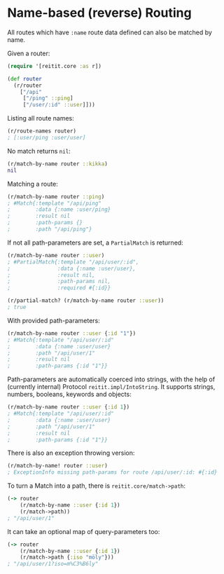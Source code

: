# Name-based (reverse) Routing

All routes which have `:name` route data defined can also be matched by name.

Given a router:

```clj
(require '[reitit.core :as r])

(def router
  (r/router
    ["/api"
     ["/ping" ::ping]
     ["/user/:id" ::user]]))
```

Listing all route names:

```clj
(r/route-names router)
; [:user/ping :user/user]
```

No match returns `nil`:

```clj
(r/match-by-name router ::kikka)
nil
```

Matching a route:

```clj
(r/match-by-name router ::ping)
; #Match{:template "/api/ping"
;        :data {:name :user/ping}
;        :result nil
;        :path-params {}
;        :path "/api/ping"}
```

If not all path-parameters are set, a `PartialMatch` is returned:

```clj
(r/match-by-name router ::user)
; #PartialMatch{:template "/api/user/:id",
;               :data {:name :user/user},
;               :result nil,
;               :path-params nil,
;               :required #{:id}}

(r/partial-match? (r/match-by-name router ::user))
; true
```

With provided path-parameters:

```clj
(r/match-by-name router ::user {:id "1"})
; #Match{:template "/api/user/:id"
;        :data {:name :user/user}
;        :path "/api/user/1"
;        :result nil
;        :path-params {:id "1"}}
```

Path-parameters are automatically coerced into strings, with the help of (currently internal) Protocol `reitit.impl/IntoString`. It supports strings, numbers, booleans, keywords and objects:

```clj
(r/match-by-name router ::user {:id 1})
; #Match{:template "/api/user/:id"
;        :data {:name :user/user}
;        :path "/api/user/1"
;        :result nil
;        :path-params {:id "1"}}
```

There is also an exception throwing version:

```clj
(r/match-by-name! router ::user)
; ExceptionInfo missing path-params for route /api/user/:id: #{:id}
```

To turn a Match into a path, there is `reitit.core/match->path`:

```clj
(-> router
    (r/match-by-name ::user {:id 1})
    (r/match->path))
; "/api/user/1"
```

It can take an optional map of query-parameters too:

```clj
(-> router
    (r/match-by-name ::user {:id 1})
    (r/match->path {:iso "möly"}))
; "/api/user/1?iso=m%C3%B6ly"    
```
